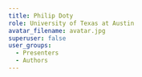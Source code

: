 ```yaml
---
title: Philip Doty
role: University of Texas at Austin
avatar_filename: avatar.jpg
superuser: false
user_groups:
  - Presenters
  - Authors
---
```

